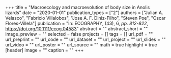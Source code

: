 +++
title = "Macroecology and macroevolution of body size in Anolis lizards"
date = "2020-01-01"
publication_types = ["2"]
authors = ["Julian A. Velasco", "Fabricio Villalobos", "Jose A. F. Diniz-Filho", "Steven Poe", "Oscar Flores-Villela"]
publication = "In: ECOGRAPHY, (43), 6, _pp. 812-822_, https://doi.org/10.1111/ecog.04583"
abstract = ""
abstract_short = ""
image_preview = ""
selected = false
projects = []
tags = []
url_pdf = ""
url_preprint = ""
url_code = ""
url_dataset = ""
url_project = ""
url_slides = ""
url_video = ""
url_poster = ""
url_source = ""
math = true
highlight = true
[header]
image = ""
caption = ""
+++
